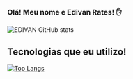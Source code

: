 ### Olá! Meu nome e Edivan Rates! ✋

![EDIVAN GitHub stats](https://github-readme-stats.vercel.app/api?username=EDIVAN-RTT&show_icons=true&theme=gruvbox)

## Tecnologias que eu utilizo!

[![Top Langs](https://github-readme-stats.vercel.app/api/top-langs/?username=EDIVAN-RTT)](https://github.com/anuraghazra/github-readme-stats)

